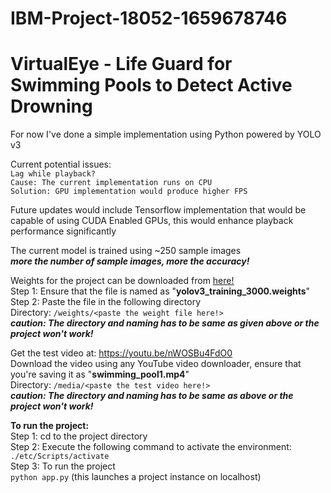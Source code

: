# IBM-Project-18052-1659678746

# VirtualEye - Life Guard for Swimming Pools to Detect Active Drowning

For now I've done a simple implementation using Python powered by YOLO v3

Current potential issues:
</br>```Lag while playback?``` 
</br>```Cause: The current implementation runs on CPU```
</br>```Solution: GPU implementation would produce higher FPS```

Future updates would include Tensorflow implementation that would be capable of using CUDA Enabled GPUs, this would enhance playback performance significantly

The current model is trained using ~250 sample images
</br><b><i>more the number of sample images, more the accuracy!</i></b>

Weights for the project can be downloaded from <u><a href="https://drive.google.com/file/d/1-ECcQYbQQvyVEwvT54T0sdTdu9R3AZkM/view?usp=sharing">here!</a></u>
</br>Step 1: Ensure that the file is named as "<b>yolov3_training_3000.weights</b>"
</br>Step 2: Paste the file in the following directory
</br>Directory: ```/weights/<paste the weight file here!>```
</br><b><i>caution: The directory and naming has to be same as given above or the project won't work!</i></b>

Get the test video at: https://youtu.be/nWOSBu4FdO0
</br>Download the video using any YouTube video downloader, ensure that you're saving it as "<b>swimming_pool1.mp4</b>"
</br>Directory: ```/media/<paste the test video here!>```
</br><b><i>caution: The directory and naming has to be same as above or the project won't work!</i></b>

<b>To run the project:</b>
<br>Step 1: cd to the project directory
<br>Step 2: Execute the following command to activate the environment:
<br>```./etc/Scripts/activate```
<br>Step 3: To run the project
<br>```python app.py``` (this launches a project instance on localhost)
